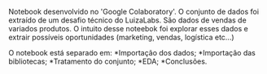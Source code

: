 Notebook desenvolvido no 'Google Colaboratory'.
O conjunto de dados foi extraído de um desafio técnico do LuizaLabs.
São dados de vendas de variados produtos.
O intuito desse noteebok foi explorar esses dados e extrair possíveis oportunidades (marketing, vendas, logística etc...)

O notebook está separado em:
 *Importação dos dados;
 *Importação das bibliotecas;
 *Tratamento do conjunto;
 *EDA;
 *Conclusões.
